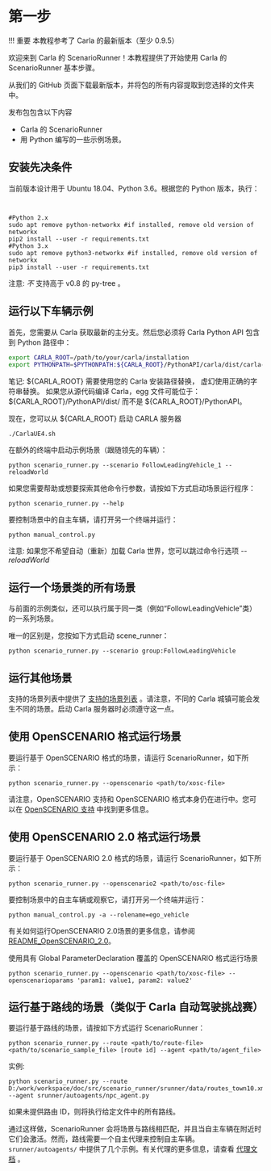 # 第一步

!!! 重要
    本教程参考了 Carla 的最新版本（至少 0.9.5）

欢迎来到 Carla 的 ScenarioRunner！本教程提供了开始使用 Carla 的 ScenarioRunner 基本步骤。

从我们的 GitHub 页面下载最新版本，并将包的所有内容提取到您选择的文件夹中。

发布包包含以下内容

  * Carla 的 ScenarioRunner
  * 用 Python 编写的一些示例场景。

## 安装先决条件
当前版本设计用于 Ubuntu 18.04、Python 3.6。根据您的 Python 版本，执行：
```


#Python 2.x
sudo apt remove python-networkx #if installed, remove old version of networkx
pip2 install --user -r requirements.txt
#Python 3.x
sudo apt remove python3-networkx #if installed, remove old version of networkx
pip3 install --user -r requirements.txt
```
注意: *不* 支持高于 v0.8 的 py-tree 。



## 运行以下车辆示例
首先，您需要从 Carla 获取最新的主分支。然后您必须将 Carla Python API 包含到 Python 路径中：
```Bash
export CARLA_ROOT=/path/to/your/carla/installation
export PYTHONPATH=$PYTHONPATH:${CARLA_ROOT}/PythonAPI/carla/dist/carla-<VERSION>.egg:${CARLA_ROOT}/PythonAPI/carla/agents:${CARLA_ROOT}/PythonAPI/carla
```
笔记: ${CARLA_ROOT} 需要使用您的 Carla 安装路径替换，
      <VERSION> 虚幻使用正确的字符串替换。
      如果您从源代码编译 Carla，egg 文件可能位于：
      ${CARLA_ROOT}/PythonAPI/dist/ 而不是 ${CARLA_ROOT}/PythonAPI。

现在，您可以从 ${CARLA_ROOT} 启动 CARLA 服务器
```
./CarlaUE4.sh
```

在额外的终端中启动示例场景（跟随领先的车辆）：
```
python scenario_runner.py --scenario FollowLeadingVehicle_1 --reloadWorld
```

如果您需要帮助或想要探索其他命令行参数，请按如下方式启动场景运行程序：
```
python scenario_runner.py --help
```

要控制场景中的自主车辆，请打开另一个终端并运行：
```
python manual_control.py
```

注意: 如果您不希望自动（重新）加载 Carla 世界，您可以跳过命令行选项 _--reloadWorld_

## 运行一个场景类的所有场景
与前面的示例类似，还可以执行属于同一类（例如“FollowLeadingVehicle”类）的一系列场景。

唯一的区别是，您按如下方式启动 scene_runner：
```
python scenario_runner.py --scenario group:FollowLeadingVehicle
```

## 运行其他场景

支持的场景列表中提供了 [支持的场景列表](list_of_scenarios.md) 。请注意，不同的 Carla 城镇可能会发生不同的场景。启动 Carla 服务器时必须遵守这一点。

## 使用 OpenSCENARIO 格式运行场景
要运行基于 OpenSCENARIO 格式的场景，请运行 ScenarioRunner，如下所示：
```
python scenario_runner.py --openscenario <path/to/xosc-file>
```
请注意，OpenSCENARIO 支持和 OpenSCENARIO 格式本身仍在进行中。您可以在 [OpenSCENARIO 支持](openscenario_support.md) 中找到更多信息。

## 使用 OpenSCENARIO 2.0 格式运行场景
要运行基于 OpenSCENARIO 2.0 格式的场景，请运行 ScenarioRunner，如下所示：
```
python scenario_runner.py --openscenario2 <path/to/osc-file>
```

要控制场景中的自主车辆或观察它，请打开另一个终端并运行：
```
python manual_control.py -a --rolename=ego_vehicle
```
有关如何运行OpenSCENARIO 2.0场景的更多信息，请参阅 [README_OpenSCENARIO_2.0](README_OpenSCENARIO_2.0.md)。

使用具有 Global ParameterDeclaration 覆盖的 OpenSCENARIO 格式运行场景
```
python scenario_runner.py --openscenario <path/to/xosc-file> --openscenarioparams 'param1: value1, param2: value2'
```

## 运行基于路线的场景（类似于 Carla 自动驾驶挑战赛）
要运行基于路线的场景，请按如下方式运行 ScenarioRunner：
```
python scenario_runner.py --route <path/to/route-file> <path/to/scenario_sample_file> [route id] --agent <path/to/agent_file>
```
实例:
```
python scenario_runner.py --route D:/work/workspace/doc/src/scenario_runner/srunner/data/routes_town10.xml  --agent srunner/autoagents/npc_agent.py
```

如果未提供路由 ID，则将执行给定文件中的所有路线。


通过这样做，ScenarioRunner 会将场景与路线相匹配，并且当自主车辆在附近时它们会激活。然而，路线需要一个自主代理来控制自主车辆。`srunner/autoagents/` 中提供了几个示例。有关代理的更多信息，请查看 [代理文档](agent_evaluation.md) 。

